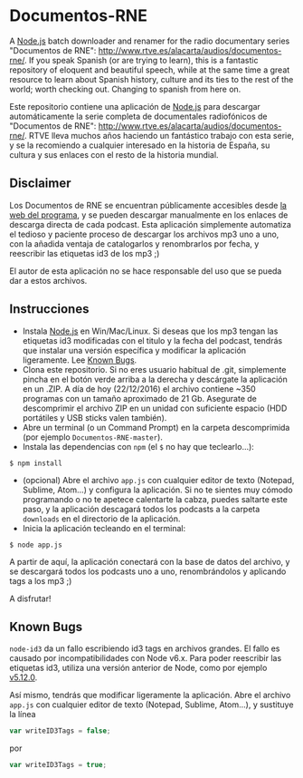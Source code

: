 # Documentos-RNE
A [Node.js](https://nodejs.org/en/) batch downloader and renamer for the radio documentary series "Documentos de RNE": http://www.rtve.es/alacarta/audios/documentos-rne/. If you speak Spanish (or are trying to learn), this is a fantastic repository of eloquent and beautiful speech, while at the same time a great resource to learn about Spanish history, culture and its ties to the rest of the world; worth checking out. Changing to spanish from here on.

Este repositorio contiene una aplicación de [Node.js](https://nodejs.org/en/) para descargar automáticamente la serie completa de documentales radiofónicos de "Documentos de RNE": http://www.rtve.es/alacarta/audios/documentos-rne/. RTVE lleva muchos años haciendo un fantástico trabajo con esta serie, y se la recomiendo a cualquier interesado en la historia de España, su cultura y sus enlaces con el resto de la historia mundial.


## Disclaimer
Los Documentos de RNE se encuentran públicamente accesibles desde [la web del programa](http://www.rtve.es/alacarta/audios/documentos-rne/), y se pueden descargar manualmente en los enlaces de descarga directa de cada podcast. Esta aplicación simplemente automatiza el tedioso y paciente proceso de descargar los archivos mp3 uno a uno, con la añadida ventaja de catalogarlos y renombrarlos por fecha, y reescribir las etiquetas id3 de los mp3 ;)

El autor de esta aplicación no se hace responsable del uso que se pueda dar a estos archivos. 


## Instrucciones

* Instala [Node.js](https://nodejs.org/en/) en Win/Mac/Linux. Si deseas que los mp3 tengan las etiquetas id3 modificadas con el titulo y la fecha del podcast, tendrás que instalar una versión específica y modificar la aplicación ligeramente. Lee [Known Bugs](https://github.com/garciadelcastillo/Documentos-RNE#known-bugs).
* Clona este repositorio. Si no eres usuario habitual de .git, simplemente pincha en el botón verde arriba a la derecha y descárgate la aplicación en un .ZIP. A día de hoy (22/12/2016) el archivo contiene ~350 programas con un tamaño aproximado de 21 Gb. Asegurate de descomprimir el archivo ZIP en un unidad con suficiente espacio (HDD portátiles y USB sticks valen también).
* Abre un terminal (o un Command Prompt) en la carpeta descomprimida (por ejemplo `Documentos-RNE-master`). 
* Instala las dependencias con `npm` (el `$` no hay que teclearlo...):
```
$ npm install
```
* (opcional) Abre el archivo `app.js` con cualquier editor de texto (Notepad, Sublime, Atom...) y configura la aplicación. Si no te sientes muy cómodo programando o no te apetece calentarte la cabza, puedes saltarte este paso, y la aplicación descagará todos los podcasts a la carpeta `downloads` en el directorio de la aplicación. 
* Inicia la aplicación tecleando en el terminal:
```
$ node app.js
```
A partir de aquí, la aplicación conectará con la base de datos del archivo, y se descargará todos los podcasts uno a uno, renombrándolos y aplicando tags a los mp3 ;)

A disfrutar! 

## Known Bugs
`node-id3` da un fallo escribiendo id3 tags en archivos grandes. El fallo es causado por incompatibilidades con Node v6.x. Para poder reescribir las etiquetas id3, utiliza una versión anterior de Node, como por ejemplo [v5.12.0](https://nodejs.org/download/release/v5.12.0/). 

Así mismo, tendrás que modificar ligeramente la aplicación. Abre el archivo `app.js` con cualquier editor de texto (Notepad, Sublime, Atom...), y sustituye la línea
```javascript
var writeID3Tags = false;
```

por
```javascript
var writeID3Tags = true;
```